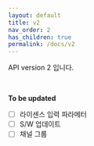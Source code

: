 ```yaml
---
layout: default
title: v2
nav_order: 2
has_children: true
permalink: /docs/v2
---
```



API version 2 입니다.

<br>

**To be updated**

- [ ] 라이센스 입력 파라메터
- [ ] S/W 업데이트
- [ ] 채널 그룹
